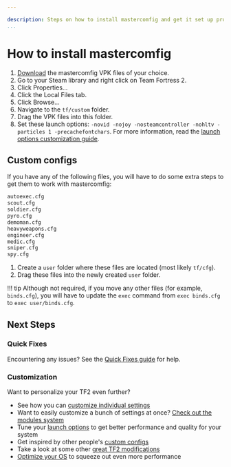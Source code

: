 ```yaml
---

description: Steps on how to install mastercomfig and get it set up properly.
...
```


# How to install mastercomfig

1. [Download](https://mastercomfig.com/app) the mastercomfig VPK files of your choice.
2. Go to your Steam library and right click on Team Fortress 2.
3. Click Properties...
4. Click the Local Files tab.
5. Click Browse...
6. Navigate to the `tf/custom` folder.
7. Drag the VPK files into this folder.
8. Set these launch options: `-novid -nojoy -nosteamcontroller -nohltv -particles 1 -precachefontchars`. For more information, read the [launch options customization guide](../customization/launch_options.md).

## Custom configs

If you have any of the following files, you will have to do some extra steps to get them to work with mastercomfig:

```txt
autoexec.cfg
scout.cfg
soldier.cfg
pyro.cfg
demoman.cfg
heavyweapons.cfg
engineer.cfg
medic.cfg
sniper.cfg
spy.cfg
```

1. Create a `user` folder where these files are located (most likely `tf/cfg`).
2. Drag these files into the newly created `user` folder.

!!! tip
Although not required, if you move any other files (for example, `binds.cfg`), you will have to update the `exec` command from `exec binds.cfg` to `exec user/binds.cfg`.

## Next Steps

### Quick Fixes

Encountering any issues? See the [Quick Fixes guide](../next_steps/troubleshoot.md) for help.

### Customization

Want to personalize your TF2 even further?

- See how you can [customize individual settings](../customization/custom_configs.md)
- Want to easily customize a bunch of settings at once? [Check out the modules system](../customization/modules.md)
- Tune your [launch options](../customization/launch_options.md) to get better performance and quality for your system
- Get inspired by other people's [custom configs](../customization/custom_configs.md)
- Take a look at some other [great TF2 modifications](../customization/see_also.md)
- [Optimize your OS](../os/index.md) to squeeze out even more performance
